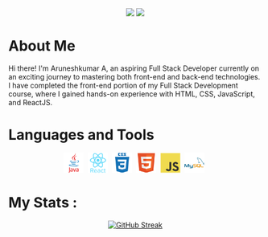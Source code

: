 <div align="center">
 <a href="https://www.linkedin.com/in/kavibharathi-m-bb671229a"><img src="https://img.shields.io/badge/LinkedIn-blue?logo=linkedin&logoColor=white&style=for-the-badge"></img></a> 
     <a href="https://drive.google.com/file/d/1nPkbR2WKAM-QtyIjq29ZwxrlI2mKopkN/view?usp=drivesdk"><img src="https://img.shields.io/badge/Resume-blue?logo=resume&logoColor=white&style=for-the-badge"></img></a>
</div>
<div align="center">
  <h1 align="left">About Me</h1>
<!--   <img src="https://media.giphy.com/media/hvRJCLFzcasrR4ia7z/giphy.gif" width="30px"/> -->
    <p font-family="Times New Roman', Times, serif;" align="left">Hi there! I'm Aruneshkumar A, an aspiring Full Stack Developer currently on an exciting journey to mastering both front-end and back-end technologies. I have completed the front-end portion of my Full Stack Development course, where I gained hands-on experience with HTML, CSS, JavaScript, and ReactJS.</p>

</div>
<div align="center">
  <h1 align="left">Languages and Tools </h1>
  <img src="https://github.com/devicons/devicon/blob/master/icons/java/java-original-wordmark.svg" title="Java" alt="Java" width="40" height="40"/>&nbsp;
  <img src="https://github.com/devicons/devicon/blob/master/icons/react/react-original-wordmark.svg" title="React" alt="React" width="40" height="40"/>&nbsp;
  <img src="https://github.com/devicons/devicon/blob/master/icons/css3/css3-plain-wordmark.svg"  title="CSS3" alt="CSS" width="40" height="40"/>&nbsp;
  <img src="https://github.com/devicons/devicon/blob/master/icons/html5/html5-original.svg" title="HTML5" alt="HTML" width="40" height="40"/>&nbsp;
  <img src="https://github.com/devicons/devicon/blob/master/icons/javascript/javascript-original.svg" title="JavaScript" alt="JavaScript" width="40" height="40"/>&nbsp;
  <img src="https://github.com/devicons/devicon/blob/master/icons/mysql/mysql-original-wordmark.svg" title="MySQL"  alt="MySQL" width="40" height="40"/>&nbsp;
</div>
<div align="center">
  <h1 align="left">My Stats :</h1>
<!--   <img src="https://github-readme-streak-stats.herokuapp.com/?user=Aruneshkumar07"></img> -->
  <a href="https://git.io/streak-stats"><img src="https://github-readme-streak-stats.herokuapp.com?user=Aruneshkumar07&theme=merko&hide_border=true&date_format=j%20M%5B%20Y%5D&type=png" alt="GitHub Streak" /></a>
</div>
